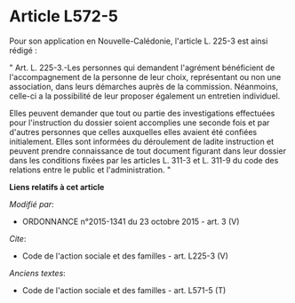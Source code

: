 # Article L572-5

Pour son application en Nouvelle-Calédonie, l'article L. 225-3 est ainsi rédigé : 

" Art. L. 225-3.-Les personnes qui demandent l'agrément bénéficient de l'accompagnement de la personne de leur choix,
représentant ou non une association, dans leurs démarches auprès de la commission. Néanmoins, celle-ci a la possibilité de
leur proposer également un entretien individuel. 

Elles peuvent demander que tout ou partie des investigations effectuées pour l'instruction du dossier soient accomplies une
seconde fois et par d'autres personnes que celles auxquelles elles avaient été confiées initialement. Elles sont informées du
déroulement de ladite instruction et peuvent prendre connaissance de tout document figurant dans leur dossier dans les
conditions fixées par les articles L. 311-3 et L. 311-9 du code des relations entre le public et l'administration. "

**Liens relatifs à cet article**

_Modifié par_:

  - ORDONNANCE n°2015-1341 du 23 octobre 2015 - art. 3 (V)

_Cite_:

  - Code de l'action sociale et des familles - art. L225-3 (V)

_Anciens textes_:

  - Code de l'action sociale et des familles - art. L571-5 (T)
